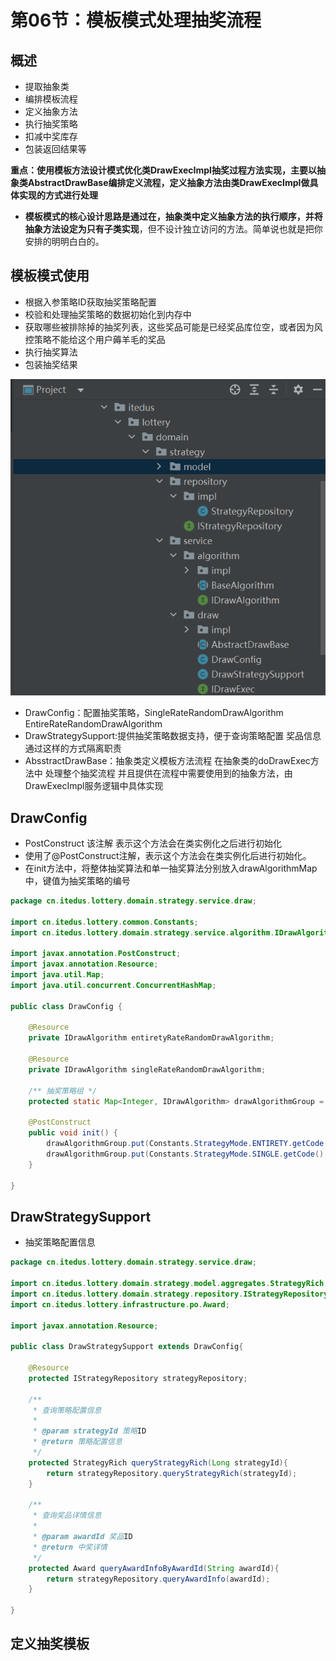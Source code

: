 # 第06节：模板模式处理抽奖流程


## 概述

* 提取抽象类
* 编排模板流程
* 定义抽象方法
* 执行抽奖策略
* 扣减中奖库存
* 包装返回结果等


**重点：使用模板方法设计模式优化类DrawExecImpl抽奖过程方法实现，主要以抽象类AbstractDrawBase编排定义流程，定义抽象方法由类DrawExecImpl做具体实现的方式进行处理**

* **模板模式的核心设计思路是通过在，抽象类中定义抽象方法的执行顺序，并将抽象方法设定为只有子类实现**，但不设计独立访问的方法。简单说也就是把你安排的明明白白的。


## 模板模式使用


* 根据入参策略ID获取抽奖策略配置
* 校验和处理抽奖策略的数据初始化到内存中
* 获取哪些被排除掉的抽奖列表，这些奖品可能是已经奖品库位空，或者因为风控策略不能给这个用户薅羊毛的奖品
* 执行抽奖算法
* 包装抽奖结果

![图 0](../images/af26a2bb9454c6daadea7ccb64e221108c5081fbf0b209784e17b1c967cb62c1.png)  


* DrawConfig：配置抽奖策略，SingleRateRandomDrawAlgorithm EntireRateRandomDrawAlgorithm
* DrawStrategySupport:提供抽奖策略数据支持，便于查询策略配置 奖品信息 通过这样的方式隔离职责
* AbsstractDrawBase：抽象类定义模板方法流程 在抽象类的doDrawExec方法中 处理整个抽奖流程   并且提供在流程中需要使用到的抽象方法，由DrawExecImpl服务逻辑中具体实现

## DrawConfig
*  PostConstruct 该注解 表示这个方法会在类实例化之后进行初始化 
*  使用了@PostConstruct注解，表示这个方法会在类实例化后进行初始化。
* 在init方法中，将整体抽奖算法和单一抽奖算法分别放入drawAlgorithmMap中，键值为抽奖策略的编号

```java
package cn.itedus.lottery.domain.strategy.service.draw;

import cn.itedus.lottery.common.Constants;
import cn.itedus.lottery.domain.strategy.service.algorithm.IDrawAlgorithm;

import javax.annotation.PostConstruct;
import javax.annotation.Resource;
import java.util.Map;
import java.util.concurrent.ConcurrentHashMap;

public class DrawConfig {

    @Resource
    private IDrawAlgorithm entiretyRateRandomDrawAlgorithm;

    @Resource
    private IDrawAlgorithm singleRateRandomDrawAlgorithm;

    /** 抽奖策略组 */
    protected static Map<Integer, IDrawAlgorithm> drawAlgorithmGroup = new ConcurrentHashMap<>();

    @PostConstruct
    public void init() {
        drawAlgorithmGroup.put(Constants.StrategyMode.ENTIRETY.getCode(), entiretyRateRandomDrawAlgorithm);
        drawAlgorithmGroup.put(Constants.StrategyMode.SINGLE.getCode(), singleRateRandomDrawAlgorithm);
    }

}


```
## DrawStrategySupport

* 抽奖策略配置信息

```java
package cn.itedus.lottery.domain.strategy.service.draw;

import cn.itedus.lottery.domain.strategy.model.aggregates.StrategyRich;
import cn.itedus.lottery.domain.strategy.repository.IStrategyRepository;
import cn.itedus.lottery.infrastructure.po.Award;

import javax.annotation.Resource;

public class DrawStrategySupport extends DrawConfig{

    @Resource
    protected IStrategyRepository strategyRepository;

    /**
     * 查询策略配置信息
     *
     * @param strategyId 策略ID
     * @return 策略配置信息
     */
    protected StrategyRich queryStrategyRich(Long strategyId){
        return strategyRepository.queryStrategyRich(strategyId);
    }

    /**
     * 查询奖品详情信息
     *
     * @param awardId 奖品ID
     * @return 中奖详情
     */
    protected Award queryAwardInfoByAwardId(String awardId){
        return strategyRepository.queryAwardInfo(awardId);
    }

}


```


## 定义抽奖模板


